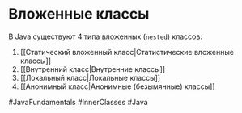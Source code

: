 # Вложенные классы
В Java существуют 4 типа вложенных (`nested`) классов:  

1.  [[Статический вложенный класс|Статистические вложенные классы]]
2.  [[Внутренний класс|Внутренние классы]]
3.  [[Локальный класс|Локальные классы]]
4.  [[Анонимный класс|Анонимные (безымянные) классы]]

#JavaFundamentals 
#InnerClasses
#Java
